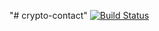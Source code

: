 "# crypto-contact" 
[![Build Status](https://travis-ci.com/stephanmh/crypto-contact.svg?branch=master)](https://travis-ci.com/stephanmh/crypto-contact)
